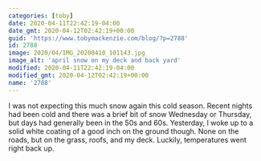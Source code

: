 ```yaml
---
categories: [toby]
date: 2020-04-11T22:42:19-04:00
date_gmt: 2020-04-12T02:42:19+00:00
guid: 'https://www.tobymackenzie.com/blog/?p=2788'
id: 2788
image: 2020/04/IMG_20200410_101143.jpg
image_alt: 'april snow on my deck and back yard'
modified: 2020-04-11T22:42:19-04:00
modified_gmt: 2020-04-12T02:42:19+00:00
name: '2788'
---
```


I was not expecting this much snow again this cold season.<!--more-->  Recent nights had been cold and there was a brief bit of snow Wednesday or Thursday, but days had generally been in the 50s and 60s.  Yesterday, I woke up to a solid white coating of a good inch on the ground though.  None on the roads, but on the grass, roofs, and my deck.  Luckily, temperatures went right back up.
